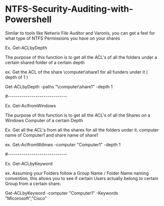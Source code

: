 # NTFS-Security-Auditing-with-Powershell
Similar to tools like Netwrix File Auditor and Varonis, you can get a feel for what type of NTFS Permissions you have on your shares

Ex. Get-ACLbyDepth

The purpose of this function is to get all the ACL's of all the folders under a certain shared folder of a certain depth

ex. Get the ACL of the share \\computer\share1 for all funders under it ( depth of 1 )

Get-ACLbyDepth -paths "\\computer\share1" -depth 1

#------------------------------

Ex. Get-AclfromWindows

The purpose of this function is to get all the ACL's of all the Shares on a Windows Computer of a certain Depth

Ex. Get all the ACL's from all the shares for all the folders under it. computer name of Computer1 and share name of share1

ex. Get-AclfromWdinws -computer "Computer1" -depth 1

#------------------------------

Ex. Get-ACLbyKeyword

ex. Assuming your Folders follow a Group Name / Folder Name naming convention, this allows you to see if certain Users actually belong to
certain Group from a certain share.

Get-ACLbyKeyword -computer "Computer1" -Keywords "Micorosoft","Cisco"
